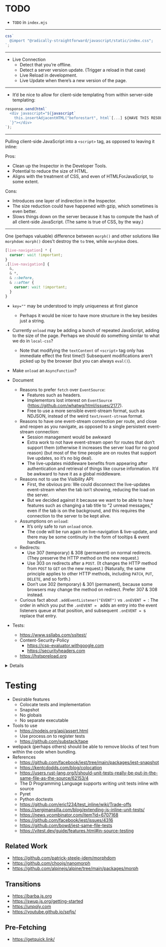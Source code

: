 # TODO

- `TODO` in `index.mjs`

---

```typescript
css`
  @import "@radically-straightforward/javascript/static/index.css";
`;
```

---

- Live Connection
  - Detect that you’re offline.
  - Detect a server version update. (Trigger a reload in that case)
  - Live Reload in development.
  - Live Update when there’s a new version of the page.

---

- It’d be nice to allow for client-side templating from within server-side templating:

```javascript
response.send(html`
  <div javascript="${javascript`
    this.insertAdjacentHTML("beforestart", html`[...] ${HAVE THIS RESOLVE ON THE CLIENT} [...]`);
  `}"></div>
`);

```

---

Pulling client-side JavaScript into a `<script>` tag, as opposed to leaving it inline:

Pros:

- Clean up the Inspector in the Developer Tools.
- Potential to reduce the size of HTML.
- Aligns with the treatment of CSS, and even of HTMLForJavaScript, to some extent.

Cons:

- Introduces one layer of indirection in the Inspector.
- The size reduction could have happened with gzip, which sometimes is even better.
- Slows things down on the server because it has to compute the hash of all client-side JavaScript. (The same is true of CSS, by the way.)

---

One (perhaps valuable) difference between `morph()` and other solutions like `morphdom`: `morph()` does’t destroy the `to` tree, while `morphdom` does.

```css
[live-navigation] * {
  cursor: wait !important;
}
.[live-navigation] {
  &,
  & *,
  & ::before,
  & ::after {
    cursor: wait !important;
  }
}
```

- `key=""` may be understood to imply uniqueness at first glance

  - Perhaps it would be nicer to have more structure in the key besides just a string.

- Currently `onload` may be adding a bunch of repeated JavaScript, adding to the size of the page. Perhaps we should do something similar to what we do in `local-css`?

  - Note that modifying the `textContent` of `<script>` tag only has immediate effect the first time(!) Subsequent modifications aren’t picked up by the browser (but you can always `eval()`).

- Make `onload` an `AsyncFunction`?

- Document

  - Reasons to prefer `fetch` over `EventSource`:
    - Features such as headers.
    - Implementors lost interest on `EventSource` (https://github.com/whatwg/html/issues/2177).
    - Free to use a more sensible event-stream format, such as NDJSON, instead of the weird `text/event-stream` format.
  - Reasons to have one event-stream connection per route, and close and reopen as you navigate, as opposed to a single persistent event-stream connection:
    - Session management would be awkward
    - Extra work to not have event-stream open for routes that don’t support them (otherwise it increases the server load for no good reason) (but most of the time people are on routes that support live updates, so it’s no big deal).
    - The live-updates middleware benefits from appearing after authentication and retrieval of things like course information. It’d be awkward to have it as a global middleware.
  - Reasons not to use the Visibility API:
    - First, the obvious pro: We could disconnect the live-updates event-stream when the tab isn’t showing, reducing the load on the server.
    - But we decided against it because we want to be able to have features such as changing a tab title to “2 unread messages,” even if the tab is on the background, and this requires the connection to the server to be kept alive.
  - Assumptions on `onload`:
    - It’s only safe to run `onload` once.
    - The code will be run again on live-navigation & live-update, and there may be some continuity in the form of tooltips & event handlers.
  - Redirects:
    - Use 307 (temporary) & 308 (permanent) on normal redirects. (They preserve the HTTP method on the new request.)
    - Use 303 on redirects after a `POST`. (It changes the HTTP method from `POST` to `GET` on the new request.) (Naturally, the same principle applies to other HTTP methods, including `PATCH`, `PUT`, `DELETE`, and so forth.)
    - Don’t use 302 (temporary) & 301 (permanent), because some browsers may change the method on redirect. Prefer 307 & 308 instead.
  - Curious fact about `.addEventListener("EVENT")` vs `.onEVENT = `: The order in which you put the `.onEVENT = ` adds an entry into the event listeners queue at that position, and subsequent `.onEVENT = `s replace that entry.

- Tests:
  - https://www.ssllabs.com/ssltest/
  - Content-Security-Policy
    - https://csp-evaluator.withgoogle.com
    - https://securityheaders.com
  - https://hstspreload.org

<details>

# My Version of morphdom

## Essential Features (And How It’s Different from morphdom and nanomorph)

- **Key.**
  - Serves two purposes:
    1. Distinguishes between components that rely on the same tag.
       - For example, `<div key="conversations">` and `<div key="new-conversation">`
       - Prevents trying to morph between completely unrelated components, which is a lot of unnecessary work compared to a complete replacement.
       - Also useful to force similar elements to be treated differently, for example, `<input>`s on live-updates, which otherwise would have their `value`s preserved.
       - Similar to React’s named components (`<TagsWhichStartWithACapitalLetter>`), and to nanomorph’s `data-nanomorph-component-id`.
       - When used for this purpose, may repeat between siblings (unlike React’s `key`s, but like `data-nanomorph-component-id`).
    2. Allows for reordering of list-like elements.
       - Similar to React’s `key`s.
       - When used for this purpose, shouldn’t repeat between siblings (like React’s `key`s).
  - Notes:
    - It’s okay to mix and match between these two purposes (2 is actually a subcase of 1).
    - Even when using for purpose 2, the only needs to be unique among siblings—it may repeat across the document (like React’s `key`s, unlike `id`s).
- **Longest Common Subsequence (LCS).**
  - Minimize modifications to the DOM in cases of insertions, deletions, and transpositions, particularly in the middle of the list of child nodes.
    - Preserve state such as scrolling position, input caret positions, CSS transitions, hidden state, and so forth.
  - May alleviate some of the manual work of assigning keys for purpose 1.
  - Performance-wise, minimizing modifications to the DOM makes things faster but computing the LCS makes things slower, and whether the trade-off is worth it is up in the air.
  - This is what React seems to do. Contrary to [their documentation](https://reactjs.org/docs/reconciliation.html#recursing-on-children), even without keys React recognizes an insertion in the middle of a list without `key`s.
  - Doesn’t handle the case of a subtree being moved from one part of the document to a completely unrelated part.
    - In that case, the subtree is deleted, and a new equivalent subtree is inserted at the destination.
    - Similar to React.
    - In practice this seems to be reasonable approach.
    - The reason for this heuristic is that this general problem of subtree similarity is slow to compute (O(n³)).
    - morphdom actually has a workaround for this using `id`s, but we haven’t implemented anything like that.
- Also, unlike morphdom and nanomorph, we don’t modify the destination DOM node (we use `.importNode()` instead) so you don’t have to discard it.

## Desirable Features

- Separate `diff` & `patch`, so that the `diff` may be done on the server, and the `patch` on the client.
  - This is more work for the server, but minimizes data on the wire and load on the client, which may be advantageous, particularly for people on mobile connections, in which case it’s reasonable to expect the internet to be slower and the device to be less powerful.

## Ideas

- Use `.isEqualNode()`.
  - Seems like a good idea in theory, but in practice may introduce overhead and something as simple as a new `html-for-javascript--<number>` makes nodes different.
  - Elm seems to do something similar, but because it uses a virtual DOM the `.isEqualNode()` boils down to comparison by identity. Besides, every part in the construction of the virtual DOM is cached, making things even faster. (But Elm makes you jump through some hoops to maintain the invariants that make all this possible. And it’s a different language to learn.)
- Right now, when a node isn’t an element (for example, it’s text, or a comment), its `.nodeValue` is part of its identity, which means in case some text has changed, we remove and add nodes. We could remove the `.nodeValue` from the identity and sync it, similar to how we sync attributes on elements.
  - Advantage: Possibly less addition/deletion of siblings.
  - Disadvantage: Possibly more shuffling things around, as we have less information for LCS.
- Maybe `<input type="file">` shouldn’t be morphed under some circumstances, because we can’t reset their `.files`.
- Add support for namespaced attributes?
- Add support for `<select>` & `<option>`? (See https://github.com/patrick-steele-idem/morphdom/blob/master/src/specialElHandlers.js & https://github.com/choojs/nanomorph/blob/master/lib/morph.js)

## Related Work

- **Similar Libraries.**
  - <https://npm.im/morphdom>
    - Transposition is only handled via `id`s, which are global, not scoped to siblings.
    - [Doesn’t handle well the case of insertions in the middle, losing state (for example, scrolling position) of siblings, because it detaches and reattaches them](https://github.com/patrick-steele-idem/morphdom/issues/200).
  - <https://npm.im/nanomorph>
    - Transposition is only handled via `id`s, which are global, not scoped to siblings.
      - Maybe it could be handled with `data-nanomorph-component-id`, but still, as far as I understand, it doesn’t do LCS, and probably detaches and reattaches elements similar to morphdom.
    - No lifecycle callbacks (though most of them are subsumed by other mechanisms, for example, `.isSameNode()`).
    - Transferring callback handlers seems heavy-handed (though it may be a good idea in practice).
  - Others
    - Rely on some notion of virtual DOM or introduce abstractions and opinions in terms of how components should be specified.
- **Implementations of the Algorithms (See below for Algorithms Themselves).**
  - https://github.com/YuJianrong/fast-array-diff
    - The output is minimal and the performance is good
    - Claims to use less memory but be slower than `diff`.
    - More popular
    - Ended up using it because it comes with ESM version in the npm package, making it easy to use with Rollup.
  - https://github.com/gliese1337/fast-myers-diff
    - The output is minimal and the performance is good
    - I’m not a huge fan of the generator-based API, but I understand its purpose
    - Reasons to not go with it:
      - It’s less popular than fast-array-diff
      - The npm package doesn’t include an ESM version. (We could always fetch the source, but that’s less ergonomic.)
  - https://github.com/kpdecker/jsdiff (diff)
    - Good, but may be a bit bloated, given that it solves several cases, for example, splitting text.
  - https://github.com/flitbit/diff (deep-diff)
    - Deal-breaker: Doesn’t generate optimal diffs.
  - https://github.com/AsyncBanana/microdiff
    - Deal-breaker: Doesn’t generate optimal diffs.
    - It’s focused on being fast, having a small bundle size, and supporting data structures such as `Date`s and cyclic objects.
  - https://github.com/wickedest/myers-diff
    - Text-only
  - https://github.com/tapirdata/mdiff
    - Weird API, doesn’t look as polished.
  - https://github.com/Two-Screen/symmetry/
    - [Doesn’t seem to be super-optimized](https://github.com/Two-Screen/symmetry/blob/86644f6585e714fe00a9bb7068980188abb7ba5b/src/diff.ts#L241).
    - Supports many data types, which is more than we need.
- **Algorithms.**
  - [React Reconciliation](https://reactjs.org/docs/reconciliation.html)
    - Claims to be linear time (`O(n)`), but it’s getting right some insertions in the middle of a list, which I don’t think one can do in linear time 🤷
  - LCS:
    - Myers
      - Canonical sources:
        - <http://www.xmailserver.org/diff2.pdf>
        - <https://publications.mpi-cbg.de/Miller_1985_5440.pdf>
      - Other people explaining it:
        - <https://blog.jcoglan.com/2017/02/12/the-myers-diff-algorithm-part-1/>
        - <https://blog.robertelder.org/diff-algorithm/>
        - <https://tiarkrompf.github.io/notes/?/diff-algorithm/>
      - Improvements:
        - <https://neil.fraser.name/writing/diff/>
        - <https://www.sciencedirect.com/science/article/abs/pii/002001909090035V>
      - Implementations:
        - <http://www.mathertel.de/Diff/>
        - <https://github.com/git/git/blob/a68dfadae5e95c7f255cf38c9efdcbc2e36d1931/xdiff/xdiffi.c> (see folder for alternative algorithms)
      - Notes:
        - It seems to be used by `diff`, `git`, and so forth.
    - Patching:
      - <https://neil.fraser.name/writing/patch/>
      - Notes:
        - This relevant when we get to the idea of doing diffing on the server and patching on the client.
        - It isn’t trivial because the client may have changed the DOM ever so slightly, and we must use the context to apply the patch, as well as deal with conflicts.
    - Wagner–Fischer
      - <https://dl.acm.org/doi/10.1145/321796.321811>
      - Notes:
        - This is the original dynamic-programming implementation that sidesteps the exponential complexity of the brute-force approach.
    - Heckel
      - <http://documents.scribd.com/docs/10ro9oowpo1h81pgh1as.pdf>
      - Notes:
        - Includes **move** operations.
        - Deal-breaker: Makes more inserts/deletes: <https://neil.fraser.name/writing/diff/> §2.3
    - Patience Diff
      - Original explanation: <https://bramcohen.livejournal.com/73318.html>
      - Other people explaining it:
        - <https://blog.jcoglan.com/2017/09/19/the-patience-diff-algorithm/>
        - <http://bryanpendleton.blogspot.com/2010/05/patience-diff.html>
        - <https://alfedenzo.livejournal.com/170301.html>
        - <https://stackoverflow.com/questions/40133534/is-gits-implementation-of-the-patience-diff-algorithm-correct/40159510#40159510>
      - Implementations:
        - <https://www.npmjs.com/package/patience-diff>
      - Notes:
        - Supposedly easy to implement and linear performance.
        - Focuses on making diffs readable, which isn’t a high priority for us.
        - Relies on the notion of low-frequency vs high-frequency elements, which may not be applicable.
        - Seems to be slower than Myers.
        - Deal-breaker: [Makes more insert/deletes](https://gist.github.com/roryokane/6f9061d3a60c1ba41237).
    - Surveys:
      - <https://en.wikipedia.org/wiki/Edit_distance>
      - <https://en.wikipedia.org/wiki/Longest_common_subsequence_problem>
      - <https://en.wikipedia.org/wiki/Diff>
      - <https://wordaligned.org/articles/longest-common-subsequence>
      - <https://wiki.c2.com/?DiffAlgorithm>
      - Includes the notion of blocks: <https://ably.com/blog/practical-guide-to-diff-algorithms>
        - I don’t that the notion of blocks apply because DOM manipulations don’t afford for that.
  - Sorting algorithms for `key`s:
    - Probably minimizes manipulation to the DOM in the general case: <https://en.wikipedia.org/wiki/Insertion_sort>
    - Probably minimizes manipulation to the DOM when the siblings have been reordered, but not inserted/deleted: <https://en.wikipedia.org/wiki/Cycle_sort>
    - May also be relevant: <https://en.wikipedia.org/wiki/Selection_sort>
    - And the merge part of Merge Sort may also be relevant: <https://en.wikipedia.org/wiki/Merge_sort>
  - Tree edit distance:
    - This would be the optimal solution because it finds subtree movements across the tree, not limited to reordering siblings at a given level. Unfortunately, it’s too costly to be practical, so it makes sense to follow React’s heuristic of handling that edge case by destructing and reconstructing the subtree. Effectively, this turns the tree edit distance into a bunch of LCS problems, which are more tractable.
    - https://grfia.dlsi.ua.es/ml/algorithms/references/editsurvey_bille.pdf
    - http://tree-edit-distance.dbresearch.uni-salzburg.at/
    - https://stackoverflow.com/questions/1065247/how-do-i-calculate-tree-edit-distance
    - https://dl.acm.org/doi/10.1145/2699485

# Nonstandard Tags (Custom Elements) & Attributes

- We actually end up doing the exact opposite of the “best practices” 😛
- We don’t use nonstandard tags (custom elements) (for example, `<x-conversations></x-conversations>`) (instead, we use `<div key="conversation"></div>`).
  - Pros:
    - Cleaner.
  - Cons:
    - May require a bit more of explicit styling, because by default custom tags are inline elements but most components behave like block elements.
    - Are less familiar to some people.
    - Dealbreaker: Don’t work well when the component relies on a tag that has intrinsic meaning, for example, `<button>`. In that case, it would require registering it with JavaScript, adding a polyfill for Safari, and so forth.
- We do use nonstandard attributes (for example, `key`, `onload`, and so forth).
  - Pros:
    - Cleaner.
  - Cons:
    - New developers could mistake these for standard attributes.
    - It may clash with standard attributes in the future.
      - In practice, we can cross that bridge when we get to it.
      - Besides, some attributes such as `key` are used by React, so they’re a de-facto standard.
  - We could just use `data-`, but that’s more verbose…
- Bonus “bad practice” 😛:
  - We add attributes to DOM elements as we see fit (for example, `element.tooltip`, and so forth).
  - `dataset` doesn’t work because some of these attributes aren’t strings.
  - We could have namespaced them, like Tippy.js does with `_tippy`.
  - Let’s wait for it to become a problem…
  - We aren’t using `<template>`s because they prevent `.querySelector()` from getting into them. In many cases (for example, tooltips), we actually want to `.querySelector("[onload]")`, and in cases we doing, we can always resort to `onloadpartial`.

</details>

# Testing

- Desirable features
  - Colocate tests and implementation
  - Snapshot
  - No globais
  - No separate executable
- Tools to use
  - https://nodejs.org/api/assert.html
  - Use process.on to register tests
  - https://github.com/substack/tape
- webpack (perhaps others) should be able to remove blocks of test from within the code when bundling.
- References
  - https://github.com/facebook/jest/tree/main/packages/jest-snapshot
  - https://kentcdodds.com/blog/colocation
  - https://users.rust-lang.org/t/should-unit-tests-really-be-put-in-the-same-file-as-the-source/62153/4
  - The D Programming Language supports writing unit tests inline with source
  - Pyret
  - Python doctests
  - https://github.com/eric1234/test_inline/wiki/Trade-offs
  - https://sergimansilla.com/blog/extending-js-inline-unit-tests/
  - https://news.ycombinator.com/item?id=6707168
  - https://github.com/facebook/jest/issues/4316
  - https://github.com/bowd/jest-same-file-tests
  - https://vitest.dev/guide/features.html#in-source-testing

## Related Work

- <https://github.com/patrick-steele-idem/morphdom>
- <https://github.com/choojs/nanomorph>
- <https://github.com/alpinejs/alpine/tree/main/packages/morph>

## Transitions

- https://barba.js.org
- https://swup.js.org/getting-started
- https://unpoly.com
- https://youtube.github.io/spfjs/

## Pre-Fetching

- https://getquick.link/
